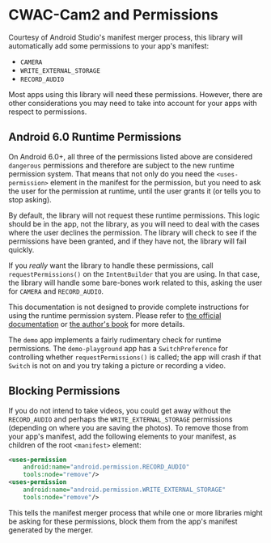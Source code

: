 # CWAC-Cam2 and Permissions

Courtesy of Android Studio's manifest merger process, this library
will automatically add some permissions to your app's manifest:

- `CAMERA`
- `WRITE_EXTERNAL_STORAGE`
- `RECORD_AUDIO`

Most apps using this library will need these permissions. However,
there are other considerations you may need to take into account
for your apps with respect to permissions.

## Android 6.0 Runtime Permissions

On Android 6.0+, all three of the permissions listed above are
considered `dangerous` permissions and therefore are subject to the
new runtime permission system. That means that not only do you
need the `<uses-permission>` element in the manifest for the permission,
but you need to ask the user for the permission at runtime, until
the user grants it (or tells you to stop asking).

By default, the library will not request these runtime permissions.
This logic should be in the app, not the library, as you will need to
deal with the cases where the user declines the permission. The library will check to
see if the permissions have been granted, and if they have not, the
library will fail quickly.

If you *really* want the library to handle these permissions,
call `requestPermissions()` on the `IntentBuilder` that you are using.
In that case, the library will handle some bare-bones work related to this,
asking the user for `CAMERA` and `RECORD_AUDIO`. 

This documentation is not designed to provide complete instructions
for using the runtime permission system. Please refer to
[the official documentation](http://developer.android.com/preview/features/runtime-permissions.html)
or [the author's book](https://commonsware.com/Android) for more
details.

The `demo` app implements a fairly rudimentary check for
runtime permissions. The `demo-playground` app has
a `SwitchPreference` for controlling whether `requestPermissions()` is
called; the app will crash if that `Switch` is not on and you try taking a
picture or recording a video.

## Blocking Permissions

If you do not intend to take videos, you could get away without
the `RECORD_AUDIO` and perhaps the `WRITE_EXTERNAL_STORAGE`
permissions (depending on where you are saving the photos).
To remove those from your app's manifest, add
the following elements to your manifest, as children of the
root `<manifest>` element:

```xml
<uses-permission
    android:name="android.permission.RECORD_AUDIO"
    tools:node="remove"/>
<uses-permission
    android:name="android.permission.WRITE_EXTERNAL_STORAGE"
    tools:node="remove"/>
```

This tells the manifest merger process that while one or more
libraries might be asking for these permissions, block them
from the app's manifest generated by the merger.
